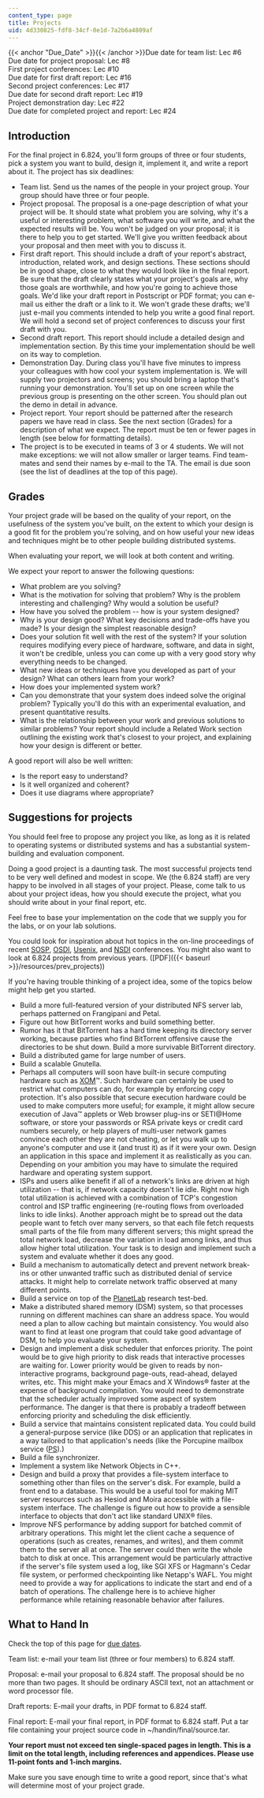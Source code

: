 ```yaml
---
content_type: page
title: Projects
uid: 4d330825-fdf8-34cf-0e1d-7a2b6a4809af
---
```


{{< anchor "Due_Date" >}}{{< /anchor >}}Due date for team list: Lec #6  
Due date for project proposal: Lec #8  
First project conferences: Lec #10  
Due date for first draft report: Lec #16  
Second project conferences: Lec #17  
Due date for second draft report: Lec #19  
Project demonstration day: Lec #22  
Due date for completed project and report: Lec #24

Introduction
------------

For the final project in 6.824, you'll form groups of three or four students, pick a system you want to build, design it, implement it, and write a report about it. The project has six deadlines:

*   Team list. Send us the names of the people in your project group. Your group should have three or four people.
*   Project proposal. The proposal is a one-page description of what your project will be. It should state what problem you are solving, why it's a useful or interesting problem, what software you will write, and what the expected results will be. You won't be judged on your proposal; it is there to help you to get started. We'll give you written feedback about your proposal and then meet with you to discuss it.
*   First draft report. This should include a draft of your report's abstract, introduction, related work, and design sections. These sections should be in good shape, close to what they would look like in the final report. Be sure that the draft clearly states what your project's goals are, why those goals are worthwhile, and how you're going to achieve those goals. We'd like your draft report in Postscript or PDF format; you can e-mail us either the draft or a link to it. We won't grade these drafts; we'll just e-mail you comments intended to help you write a good final report. We will hold a second set of project conferences to discuss your first draft with you.
*   Second draft report. This report should include a detailed design and implementation section. By this time your implementation should be well on its way to completion.
*   Demonstration Day. During class you'll have five minutes to impress your colleagues with how cool your system implementation is. We will supply two projectors and screens; you should bring a laptop that's running your demonstration. You'll set up on one screen while the previous group is presenting on the other screen. You should plan out the demo in detail in advance.
*   Project report. Your report should be patterned after the research papers we have read in class. See the next section (Grades) for a description of what we expect. The report must be ten or fewer pages in length (see below for formatting details).
*   The project is to be executed in teams of 3 or 4 students. We will not make exceptions: we will not allow smaller or larger teams. Find team-mates and send their names by e-mail to the TA. The email is due soon (see the list of deadlines at the top of this page).

Grades
------

Your project grade will be based on the quality of your report, on the usefulness of the system you've built, on the extent to which your design is a good fit for the problem you're solving, and on how useful your new ideas and techniques might be to other people building distributed systems.

When evaluating your report, we will look at both content and writing.

We expect your report to answer the following questions:

*   What problem are you solving?
*   What is the motivation for solving that problem? Why is the problem interesting and challenging? Why would a solution be useful?
*   How have you solved the problem -- how is your system designed?
*   Why is your design good? What key decisions and trade-offs have you made? Is your design the simplest reasonable design?
*   Does your solution fit well with the rest of the system? If your solution requires modifying every piece of hardware, software, and data in sight, it won't be credible, unless you can come up with a very good story why everything needs to be changed.
*   What new ideas or techniques have you developed as part of your design? What can others learn from your work?
*   How does your implemented system work?
*   Can you demonstrate that your system does indeed solve the original problem? Typically you'll do this with an experimental evaluation, and present quantitative results.
*   What is the relationship between your work and previous solutions to similar problems? Your report should include a Related Work section outlining the existing work that's closest to your project, and explaining how your design is different or better.

A good report will also be well written:

*   Is the report easy to understand?
*   Is it well organized and coherent?
*   Does it use diagrams where appropriate?

Suggestions for projects
------------------------

You should feel free to propose any project you like, as long as it is related to operating systems or distributed systems and has a substantial system-building and evaluation component.

Doing a good project is a daunting task. The most successful projects tend to be very well defined and modest in scope. We (the 6.824 staff) are very happy to be involved in all stages of your project. Please, come talk to us about your project ideas, how you should execute the project, what you should write about in your final report, etc.

Feel free to base your implementation on the code that we supply you for the labs, or on your lab solutions.

You could look for inspiration about hot topics in the on-line proceedings of recent [SOSP](http://www.cs.rochester.edu/meetings/sosp2003/), [OSDI](http://www.usenix.org/events/osdi04/), [Usenix](http://www.usenix.org/events/usenix04/), and [NSDI](http://www.usenix.org/events/nsdi04/) conferences. You might also want to look at 6.824 projects from previous years. ([PDF]({{< baseurl >}}/resources/prev_projects))

If you're having trouble thinking of a project idea, some of the topics below might help get you started.

*   Build a more full-featured version of your distributed NFS server lab, perhaps patterned on Frangipani and Petal.
*   Figure out how BitTorrent works and build something better.
*   Rumor has it that BitTorrent has a hard time keeping its directory server working, because parties who find BitTorrent offensive cause the directories to be shut down. Build a more survivable BitTorrent directory.
*   Build a distributed game for large number of users.
*   Build a scalable Gnutella.
*   Perhaps all computers will soon have built-in secure computing hardware such as [XOM](http://www.xom.nu/)™. Such hardware can certainly be used to restrict what computers can do, for example by enforcing copy protection. It's also possible that secure execution hardware could be used to make computers more useful; for example, it might allow secure execution of Java™ applets or Web browser plug-ins or SETI@Home software, or store your passwords or RSA private keys or credit card numbers securely, or help players of multi-user network games convince each other they are not cheating, or let you walk up to anyone's computer and use it (and trust it) as if it were your own. Design an application in this space and implement it as realistically as you can. Depending on your ambition you may have to simulate the required hardware and operating system support.
*   ISPs and users alike benefit if all of a network's links are driven at high utilization -- that is, if network capacity doesn't lie idle. Right now high total utilization is achieved with a combination of TCP's congestion control and ISP traffic engineering (re-routing flows from overloaded links to idle links). Another approach might be to spread out the data people want to fetch over many servers, so that each file fetch requests small parts of the file from many different servers; this might spread the total network load, decrease the variation in load among links, and thus allow higher total utilization. Your task is to design and implement such a system and evaluate whether it does any good.
*   Build a mechanism to automatically detect and prevent network break-ins or other unwanted traffic such as distributed denial of service attacks. It might help to correlate network traffic observed at many different points.
*   Build a service on top of the [PlanetLab](http://www.planet-lab.org/) research test-bed.
*   Make a distributed shared memory (DSM) system, so that processes running on different machines can share an address space. You would need a plan to allow caching but maintain consistency. You would also want to find at least one program that could take good advantage of DSM, to help you evaluate your system.
*   Design and implement a disk scheduler that enforces priority. The point would be to give high priority to disk reads that interactive processes are waiting for. Lower priority would be given to reads by non-interactive programs, background page-outs, read-ahead, delayed writes, etc. This might make your Emacs and X Windows® faster at the expense of background compilation. You would need to demonstrate that the scheduler actually improved some aspect of system performance. The danger is that there is probably a tradeoff between enforcing priority and scheduling the disk efficiently.
*   Build a service that maintains consistent replicated data. You could build a general-purpose service (like DDS) or an application that replicates in a way tailored to that application's needs (like the Porcupine mailbox service ([PS](http://www.cs.washington.edu/homes/bershad/Papers/sosp.ps)).)
*   Build a file synchronizer.
*   Implement a system like Network Objects in C++.
*   Design and build a proxy that provides a file-system interface to something other than files on the server's disk. For example, build a front end to a database. This would be a useful tool for making MIT server resources such as Hesiod and Moira accessible with a file-system interface. The challenge is figure out how to provide a sensible interface to objects that don't act like standard UNIX® files.
*   Improve NFS performance by adding support for batched commit of arbitrary operations. This might let the client cache a sequence of operations (such as creates, renames, and writes), and them commit them to the server all at once. The server could then write the whole batch to disk at once. This arrangement would be particularly attractive if the server's file system used a log, like SGI XFS or Hagmann's Cedar file system, or performed checkpointing like Netapp's WAFL. You might need to provide a way for applications to indicate the start and end of a batch of operations. The challenge here is to achieve higher performance while retaining reasonable behavior after failures.

What to Hand In
---------------

Check the top of this page for [due dates](#Due_Date).

Team list: e-mail your team list (three or four members) to 6.824 staff.

Proposal: e-mail your proposal to 6.824 staff. The proposal should be no more than two pages. It should be ordinary ASCII text, not an attachment or word processor file.

Draft reports: E-mail your drafts, in PDF format to 6.824 staff.

Final report: E-mail your final report, in PDF format to 6.824 staff. Put a tar file containing your project source code in ~/handin/final/source.tar.

**Your report must not exceed ten single-spaced pages in length. This is a limit on the total length, including references and appendices. Please use 11-point fonts and 1-inch margins.**

Make sure you save enough time to write a good report, since that's what will determine most of your project grade.